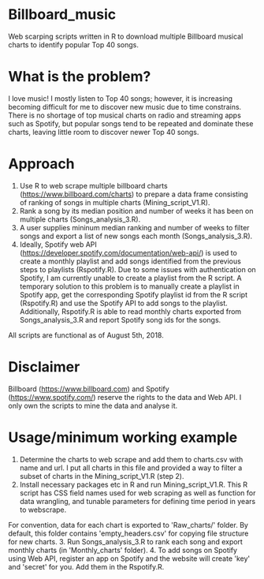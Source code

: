 # Billboard_music
Web scarping scripts written in R to download multiple Billboard musical charts to identify popular Top 40 songs.

# What is the problem?
I love music! I mostly listen to Top 40 songs; however, it is increasing becoming difficult for me to discover new music due to time constrains. There is no shortage of top musical charts on radio and streaming apps such as Spotify, but popular songs tend to be repeated and dominate these charts, leaving little room to discover newer Top 40 songs. 

# Approach
1. Use R to web scrape multiple billboard charts (https://www.billboard.com/charts) to prepare a data frame consisting of ranking of songs in multiple charts (Mining_script_V1.R). 
2. Rank a song by its median position and number of weeks it has been on multiple charts (Songs_analysis_3.R). 
3. A user supplies mininum median ranking and number of weeks to filter songs and export a list of new songs each month (Songs_analysis_3.R).
4. Ideally, Spotify web API (https://developer.spotify.com/documentation/web-api/) is used to create a monthly playlist and add songs identified from the previous steps to playlists (Rspotify.R). Due to some issues with authentication on Spotify, I am currently unable to create a playlist from the R script. A temporary solution to this problem is to manually create a playlist in Spotify app, get the corresponding Spotify playlist id from the R script (Rspotify.R) and use the Spotify API to add songs to the playlist. Additionally, Rspotify.R is able to read monthly charts exported from Songs_analysis_3.R and report Spotify song ids for the songs. 

All scripts are functional as of August 5th, 2018.

# Disclaimer
Billboard (https://www.billboard.com) and Spotify (https://www.spotify.com/) reserve the rights to the data and Web API. I only own the scripts to mine the data and analyse it. 

# Usage/minimum working example
1. Determine the charts to web scrape and add them to charts.csv with name and url. I put all charts in this file and provided a way to filter a subset of charts in the Mining_script_V1.R (step 2).
2. Install necessary packages etc in R and run Mining_script_V1.R. This R script has CSS field names used for web scraping as well as function for data wrangling, and tunable parameters for defining time period in years to webscrape. 

For convention, data for each chart is exported to 'Raw_charts/' folder. By default, this folder contains 'empty_headers.csv' for copying file structure for new charts. 
3. Run Songs_analysis_3.R to rank each song and export monthly charts (in 'Monthly_charts' folder).
4. To add songs on Spotify using Web API, register an app on Spotify and the website will create 'key' and 'secret' for you. Add them in the Rspotify.R. 




